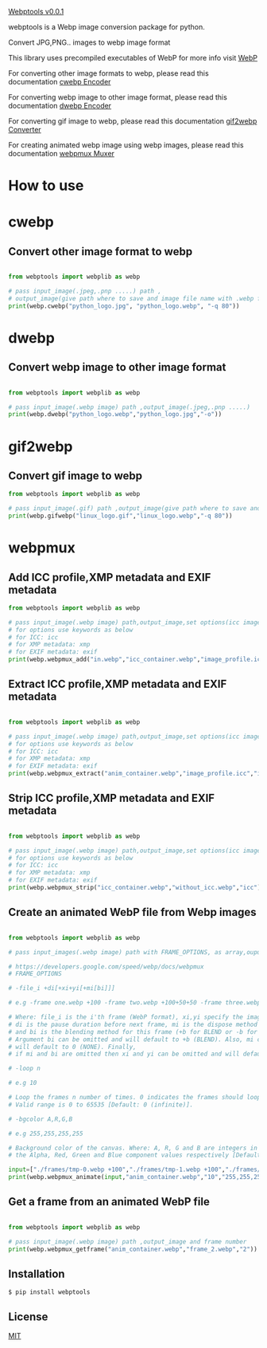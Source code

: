 [Webptools v0.0.1](https://pypi.org/project/webptools/)

webptools is a Webp image conversion package for python.

Convert JPG,PNG.. images to webp image format

This library uses precompiled executables of WebP for more info visit [WebP](https://developers.google.com/speed/webp)

For converting other image formats to webp, please read this documentation  [cwebp Encoder](https://developers.google.com/speed/webp/docs/cwebp)

For converting webp image to other image format, please read this documentation  [dwebp Encoder](https://developers.google.com/speed/webp/docs/dwebp)

For converting gif image to webp, please read this documentation [gif2webp Converter](https://developers.google.com/speed/webp/docs/gif2webp)

For creating animated webp image using webp images, please read this documentation [webpmux Muxer](https://developers.google.com/speed/webp/docs/webpmux)


# How to use

# cwebp

## Convert other image format to webp

```python

from webptools import webplib as webp

# pass input_image(.jpeg,.pnp .....) path ,
# output_image(give path where to save and image file name with .webp file type extension)
print(webp.cwebp("python_logo.jpg", "python_logo.webp", "-q 80"))


```

# dwebp

## Convert webp image to other image format

```python

from webptools import webplib as webp

# pass input_image(.webp image) path ,output_image(.jpeg,.pnp .....)
print(webp.dwebp("python_logo.webp","python_logo.jpg","-o"))

```

# gif2webp

## Convert gif image to webp

```python
from webptools import webplib as webp

# pass input_image(.gif) path ,output_image(give path where to save and image file name with .webp file type extension)
print(webp.gifwebp("linux_logo.gif","linux_logo.webp","-q 80"))
```

# webpmux

## Add ICC profile,XMP metadata and EXIF metadata

```python
from webptools import webplib as webp

# pass input_image(.webp image) path,output_image,set options(icc image profile,XMP metadata or EXIF metadata) and file.
# for options use keywords as below
# for ICC: icc
# for XMP metadata: xmp
# for EXIF metadata: exif
print(webp.webpmux_add("in.webp","icc_container.webp","image_profile.icc","icc"))
```

## Extract ICC profile,XMP metadata and EXIF metadata

```python

from webptools import webplib as webp

# pass input_image(.webp image) path,output_image,set options(icc image profile,XMP metadata or EXIF metadata) and file.
# for options use keywords as below
# for ICC: icc
# for XMP metadata: xmp
# for EXIF metadata: exif
print(webp.webpmux_extract("anim_container.webp","image_profile.icc","icc"))
```

## Strip ICC profile,XMP metadata and EXIF metadata

```python

from webptools import webplib as webp

# pass input_image(.webp image) path,output_image,set options(icc image profile,XMP metadata or EXIF metadata) and file.
# for options use keywords as below
# for ICC: icc
# for XMP metadata: xmp
# for EXIF metadata: exif
print(webp.webpmux_strip("icc_container.webp","without_icc.webp","icc"))


```

## Create an animated WebP file from Webp images

```python

from webptools import webplib as webp

# pass input_images(.webp image) path with FRAME_OPTIONS, as array,ouput image will be animated .webp image

# https://developers.google.com/speed/webp/docs/webpmux
# FRAME_OPTIONS

# -file_i +di[+xi+yi[+mi[bi]]]

# e.g -frame one.webp +100 -frame two.webp +100+50+50 -frame three.webp +100+50+50+1+b

# Where: file_i is the i'th frame (WebP format), xi,yi specify the image offset for this frame,
# di is the pause duration before next frame, mi is the dispose method for this frame (0 for NONE or 1 for BACKGROUND)
# and bi is the blending method for this frame (+b for BLEND or -b for NO_BLEND).
# Argument bi can be omitted and will default to +b (BLEND). Also, mi can be omitted if bi is omitted and
# will default to 0 (NONE). Finally,
# if mi and bi are omitted then xi and yi can be omitted and will default to +0+0.

# -loop n

# e.g 10

# Loop the frames n number of times. 0 indicates the frames should loop forever.
# Valid range is 0 to 65535 [Default: 0 (infinite)].

# -bgcolor A,R,G,B

# e.g 255,255,255,255

# Background color of the canvas. Where: A, R, G and B are integers in the range 0 to 255 specifying
# the Alpha, Red, Green and Blue component values respectively [Default: 255,255,255,255].

input=["./frames/tmp-0.webp +100","./frames/tmp-1.webp +100","./frames/tmp-2.webp +100"]
print(webp.webpmux_animate(input,"anim_container.webp","10","255,255,255,255"))

```

## Get a frame from an animated WebP file

```python

from webptools import webplib as webp

# pass input_image(.webp image) path ,output_image and frame number
print(webp.webpmux_getframe("anim_container.webp","frame_2.webp","2"))


```

## Installation

```shell
$ pip install webptools
```

## License

  [MIT](LICENSE)

